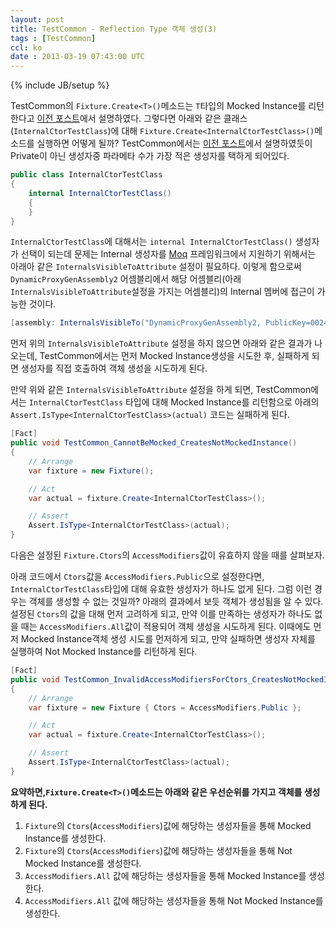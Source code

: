 ```yaml
---
layout: post
title: TestCommon - Reflection Type 객체 생성(3)
tags : [TestCommon]
ccl: ko
date : 2013-03-19 07:43:00 UTC
---
```

{% include JB/setup %}

TestCommon의 `Fixture.Create<T>()`메소드는 `T`타입의 Mocked Instance를 리턴한다고 [이전 포스트]에서 설명하였다.
그렇다면 아래와 같은 클래스(`InternalCtorTestClass`)에 대해 `Fixture.Create<InternalCtorTestClass>()`메소드를 실행하면 어떻게 될까?
TestCommon에서는 [이전 포스트]에서 설명하였듯이 Private이 아닌 생성자중 파라메타 수가 가장 적은 
생성자를 택하게 되어있다.


```c#
public class InternalCtorTestClass
{
    internal InternalCtorTestClass()
    {
    }
}
```

`InternalCtorTestClass`에 대해서는 `internal InternalCtorTestClass()` 생성자가 선택이 되는데 문제는 Internal 생성자를 [Moq] 프레임워크에서 지원하기 위해서는
아래아 같은 `InternalsVisibleToAttribute` 설정이 필요하다. 이렇게 함으로써 `DynamicProxyGenAssembly2` 어셈블리에서 
해당 어셈블리(아래 `InternalsVisibleToAttribute`설정을 가지는 어셈블리)의 Internal 멤버에 접근이 가능한 것이다.

```c#
[assembly: InternalsVisibleTo("DynamicProxyGenAssembly2, PublicKey=0024000004800000940000000602000000240000525341310004000001000100c547cac37abd99c8db225ef2f6c8a3602f3b3606cc9891605d02baa56104f4cfc0734aa39b93bf7852f7d9266654753cc297e7d2edfe0bac1cdcf9f717241550e0a7b191195b7667bb4f64bcb8e2121380fd1d9d46ad2d92d2d15605093924cceaf74c4861eff62abf69b9291ed0a340e113be11e6a7d3113e92484cf7045cc7")]
```

먼저 위의 `InternalsVisibleToAttribute` 설정을 하지 않으면 아래와 같은 결과가 나오는데, TestCommon에서는 먼저 Mocked Instance생성을 시도한 후,
실패하게 되면 생성자를 직접 호출하여 객체 생성을 시도하게 된다.

만약 위와 같은 `InternalsVisibleToAttribute` 설정을 하게 되면, TestCommon에서는 `InternalCtorTestClass` 타입에 대해 Mocked Instance를 리턴함으로
아래의 `Assert.IsType<InternalCtorTestClass>(actual)` 코드는 실패하게 된다.

```c#
[Fact]
public void TestCommon_CannotBeMocked_CreatesNotMockedInstance()
{
    // Arrange
    var fixture = new Fixture();

    // Act
    var actual = fixture.Create<InternalCtorTestClass>();

    // Assert
    Assert.IsType<InternalCtorTestClass>(actual);
}
```

<!-- break -->

다음은 설정된 `Fixture.Ctors`의 `AccessModifiers`값이 유효하지 않을 때를 살펴보자.

아래 코드에서 `Ctors`값을 `AccessModifiers.Public`으로 설정한다면,
`InternalCtorTestClass`타입에 대해 유효한 생성자가 하나도 없게 된다.
그럼 이런 경우는 객체를 생성할 수 없는 것일까? 아래의 결과에서 보듯 객체가 생성됨을 알 수 있다.
설정된 `Ctors`의 값을 대해 먼저 고려하게 되고, 만약 이를 만족하는 생성자가 하나도 없을 때는 
`AccessModifiers.All`값이 적용되어 객체 생성을 시도하게 된다. 이때에도 먼저 Mocked Instance객체 생성 시도를 먼저하게 되고,
만약 실패하면 생성자 자체를 실행하여 Not Mocked Instance를 리턴하게 된다.

```c#
[Fact]
public void TestCommon_InvalidAccessModifiersForCtors_CreatesNotMockedInstance()
{
    // Arrange
    var fixture = new Fixture { Ctors = AccessModifiers.Public };

    // Act
    var actual = fixture.Create<InternalCtorTestClass>();

    // Assert
    Assert.IsType<InternalCtorTestClass>(actual);
}
```

**요약하면,`Fixture.Create<T>()`메소드는 아래와 같은 우선순위를 가지고 객체를 생성하게 된다.**

1.  `Fixture`의 `Ctors`(`AccessModifiers`)값에 해당하는 생성자들을 통해 Mocked Instance를 생성한다.
2.  `Fixture`의 `Ctors`(`AccessModifiers`)값에 해당하는 생성자들을 통해 Not Mocked Instance를 생성한다.
3.  `AccessModifiers.All` 값에 해당하는 생성자들을 통해 Mocked Instance를 생성한다.
4.  `AccessModifiers.All` 값에 해당하는 생성자들을 통해 Not Mocked Instance를 생성한다.

[이전 포스트]: /TestCommon-Reflection-Type-객체-생성-2
[Moq]: https://github.com/Moq/moq4